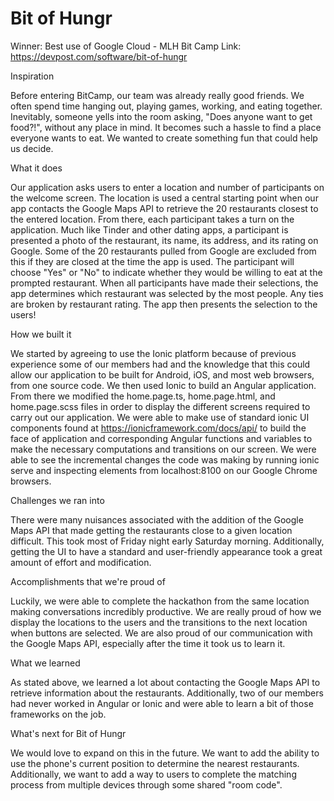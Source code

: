 # Bit of Hungr

Winner: Best use of Google Cloud - MLH
Bit Camp Link: https://devpost.com/software/bit-of-hungr

Inspiration

Before entering BitCamp, our team was already really good friends. We often spend time hanging out, playing games, working, and eating together. Inevitably, someone yells into the room asking, "Does anyone want to get food?!", without any place in mind. It becomes such a hassle to find a place everyone wants to eat. We wanted to create something fun that could help us decide.

What it does

Our application asks users to enter a location and number of participants on the welcome screen. The location is used a central starting point when our app contacts the Google Maps API to retrieve the 20 restaurants closest to the entered location. From there, each participant takes a turn on the application. Much like Tinder and other dating apps, a participant is presented a photo of the restaurant, its name, its address, and its rating on Google. Some of the 20 restaurants pulled from Google are excluded from this if they are closed at the time the app is used. The participant will choose "Yes" or "No" to indicate whether they would be willing to eat at the prompted restaurant. When all participants have made their selections, the app determines which restaurant was selected by the most people. Any ties are broken by restaurant rating. The app then presents the selection to the users!

How we built it

We started by agreeing to use the Ionic platform because of previous experience some of our members had and the knowledge that this could allow our application to be built for Android, iOS, and most web browsers, from one source code. We then used Ionic to build an Angular application. From there we modified the home.page.ts, home.page.html, and home.page.scss files in order to display the different screens required to carry out our application. We were able to make use of standard ionic UI components found at https://ionicframework.com/docs/api/ to build the face of application and corresponding Angular functions and variables to make the necessary computations and transitions on our screen. We were able to see the incremental changes the code was making by running ionic serve and inspecting elements from localhost:8100 on our Google Chrome browsers.

Challenges we ran into

There were many nuisances associated with the addition of the Google Maps API that made getting the restaurants close to a given location difficult. This took most of Friday night early Saturday morning. Additionally, getting the UI to have a standard and user-friendly appearance took a great amount of effort and modification.

Accomplishments that we're proud of

Luckily, we were able to complete the hackathon from the same location making conversations incredibly productive. We are really proud of how we display the locations to the users and the transitions to the next location when buttons are selected. We are also proud of our communication with the Google Maps API, especially after the time it took us to learn it.

What we learned

As stated above, we learned a lot about contacting the Google Maps API to retrieve information about the restaurants. Additionally, two of our members had never worked in Angular or Ionic and were able to learn a bit of those frameworks on the job.

What's next for Bit of Hungr

We would love to expand on this in the future. We want to add the ability to use the phone's current position to determine the nearest restaurants. Additionally, we want to add a way to users to complete the matching process from multiple devices through some shared "room code".
